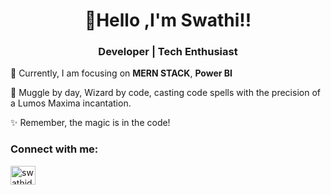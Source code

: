 <h1 align="center">👋Hello ,I'm Swathi!!</h1>
<h3 align="center">Developer | Tech Enthusiast  </h3>


🌱 Currently, I am focusing on **MERN STACK**, **Power BI**


🔮 Muggle by day, Wizard by code, casting code spells with the precision of a Lumos Maxima incantation.


✨ Remember, the magic is in the code!


<h3 align="left">Connect with me:</h3>
<p align="left">
<a href="https://linkedin.com/in/swathidharmasankaran" target="blank"><img align="center" src="https://raw.githubusercontent.com/rahuldkjain/github-profile-readme-generator/master/src/images/icons/Social/linked-in-alt.svg" alt="swathidharmasankaran" height="30" width="40" /></a>
</p>

